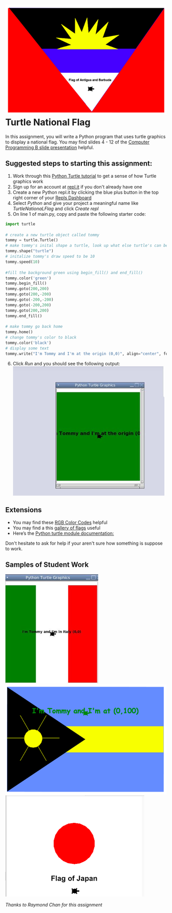 ![](TurtleNationalFlagAntiguaandBarbuda.png)   
Turtle National Flag
====================

In this assignment, you will write a Python program that uses turtle graphics to display a national flag. You may find slides 4 - 12 of the [Computer Programming B slide presentation](https://docs.google.com/presentation/d/1rICcmNbnGYsB-cV_6EatPyzcOS2sId80Jh2kayUzm4Q/edit?usp=sharing) helpful.

Suggested steps to starting this assignment:
----------------------------------------------
1. Work through this [Python Turtle tutorial](https://hourofpython.trinket.io/a-visual-introduction-to-python#/welcome/an-hour-of-code) to get a sense of how Turtle graphics work
2. Sign up for an account at [repl.it](https://repl.it/) if you don't already have one
3. Create a new Python repl.it by clicking the blue plus button in the top right corner of your [Repls Dashboard](https://repl.it/repls)
4. Select *Python* and give your project a meaningful name like *TurtleNationaLFlag* and click *Create repl*
5. On line 1 of main.py, copy and paste the following starter code:   
```python
import turtle

# create a new turtle object called tommy
tommy = turtle.Turtle() 
# make tommy's inital shape a turtle, look up what else turtle's can be
tommy.shape("turtle") 
# initalize tommy's draw speed to be 10
tommy.speed(10)

#fill the background green using begin_fill() and end_fill()
tommy.color('green')
tommy.begin_fill()
tommy.goto(200,200)
tommy.goto(200,-200)
tommy.goto(-200,-200)
tommy.goto(-200,200)
tommy.goto(200,200)
tommy.end_fill()

# make tommy go back home
tommy.home()
# change tommy's color to black
tommy.color('black')
# display some text
tommy.write("I'm Tommy and I'm at the origin (0,0)", align="center", font=(None, 16, "bold"))
```

6. Click *Run* and you should see the following output:   
![](TurtleStart.JPG)   

Extensions
------------
* You may find these [RGB Color Codes](http://www.tayloredmktg.com/rgb/) helpful 
* You may find a this [gallery of flags](https://en.wikipedia.org/wiki/Gallery_of_sovereign_state_flags) useful
* Here’s the [Python turtle module documentation:](https://docs.python.org/3.3/library/turtle.html?highlight=turtle)


Don't hesitate to ask for help if your aren't sure how something is suppose to work.

Samples of Student Work
-----------------------
![](RogerFlag.JPG)
![](TurtleNationalFlagCuba.png)     
![](TurtleJapanFlag.png)     
   
      
         
*Thanks to Raymond Chan for this assignment*
